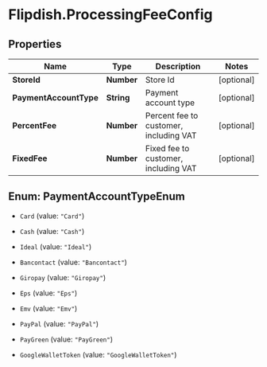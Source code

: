 # Flipdish.ProcessingFeeConfig

## Properties
Name | Type | Description | Notes
------------ | ------------- | ------------- | -------------
**StoreId** | **Number** | Store Id | [optional] 
**PaymentAccountType** | **String** | Payment account type | [optional] 
**PercentFee** | **Number** | Percent fee to customer, including VAT | [optional] 
**FixedFee** | **Number** | Fixed fee to customer, including VAT | [optional] 


<a name="PaymentAccountTypeEnum"></a>
## Enum: PaymentAccountTypeEnum


* `Card` (value: `"Card"`)

* `Cash` (value: `"Cash"`)

* `Ideal` (value: `"Ideal"`)

* `Bancontact` (value: `"Bancontact"`)

* `Giropay` (value: `"Giropay"`)

* `Eps` (value: `"Eps"`)

* `Emv` (value: `"Emv"`)

* `PayPal` (value: `"PayPal"`)

* `PayGreen` (value: `"PayGreen"`)

* `GoogleWalletToken` (value: `"GoogleWalletToken"`)




